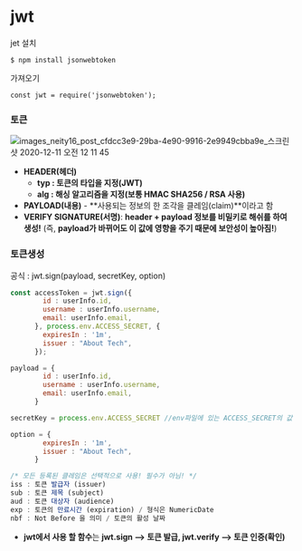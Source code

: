 # jwt

jet 설치

```solidity
$ npm install jsonwebtoken
```

가져오기

```solidity
const jwt = require('jsonwebtoken');
```

### 토큰

![images_neity16_post_cfdcc3e9-29ba-4e90-9916-2e9949cbba9e_스크린샷 2020-12-11 오전 12 11 45](https://github.com/likeprograming1/login_jwtStudy/assets/89185550/c4cf13f7-b348-4aca-aad7-4e3e332ac6a7)


- **HEADER(헤더)**
  - **typ : 토큰의 타입을 지정(JWT)**
  - **alg : 해싱 알고리즘을 지정(보통 HMAC SHA256 / RSA 사용)**
- **PAYLOAD(내용)** - **사용되는 정보의 한 조각을 클레임(claim)**이라고 함
- **VERIFY SIGNATURE(서명)**: **header + payload 정보를 비밀키로 해쉬를 하여 생성!** (즉, **payload가 바뀌어도 이 값에 영향을 주기 때문에 보안성이 높아짐!**)

### 토큰생성

공식 : jwt.sign(payload, secretKey, option)

```jsx
const accessToken = jwt.sign({
        id : userInfo.id,
        username : userInfo.username,
        email: userInfo.email,
      }, process.env.ACCESS_SECRET, {
        expiresIn : '1m',
        issuer : "About Tech",
      });

payload = {
        id : userInfo.id,
        username : userInfo.username,
        email: userInfo.email,
      }

secretKey = process.env.ACCESS_SECRET //env파일에 있는 ACCESS_SECRET의 값

option = {
        expiresIn : '1m',
        issuer : "About Tech",
      }

/* 모든 등록된 클레임은 선택적으로 사용! 필수가 아님! */
iss : 토큰 발급자 (issuer)
sub : 토큰 제목 (subject)
aud : 토큰 대상자 (audience)
exp : 토큰의 만료시간 (expiration) / 형식은 NumericDate
nbf : Not Before 을 의미 / 토큰의 활성 날짜
```

- **jwt에서 사용 할 함수**는 **jwt.sign --> 토큰 발급, jwt.verify --> 토큰 인증(확인)**
